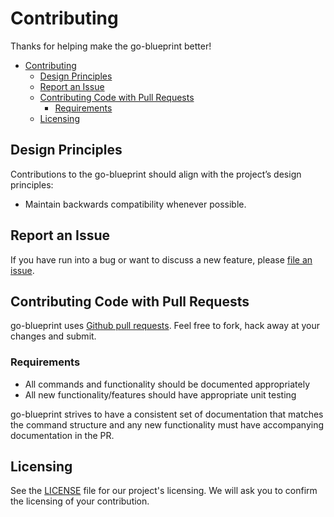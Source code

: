 # Contributing

Thanks for helping make the go-blueprint better! 
- [Contributing](#contributing)
  - [Design Principles](#design-principles)
  - [Report an Issue](#report-an-issue)
  - [Contributing Code with Pull Requests](#contributing-code-with-pull-requests)
    - [Requirements](#requirements)
  - [Licensing](#licensing)

## Design Principles

Contributions to the go-blueprint should align with the project’s design principles:

 * Maintain backwards compatibility whenever possible.

## Report an Issue

If you have run into a bug or want to discuss a new feature, please [file an issue](https://github.com/Melkeydev/go-blueprint/issues).

## Contributing Code with Pull Requests

go-blueprint uses [Github pull requests](https://github.com/Melkeydev/go-blueprint/pulls). Feel free to fork, hack away at your changes and submit.

### Requirements

 *  All commands and functionality should be documented appropriately
 *  All new functionality/features should have appropriate unit testing 

go-blueprint strives to have a consistent set of documentation that matches the command structure and any new functionality must have accompanying documentation in the PR.

## Licensing

See the [LICENSE](https://github.com/melkeydev/go-blueprint/blob/main/LICENSE) file for our project's licensing. We will ask you to confirm the licensing of your contribution.
